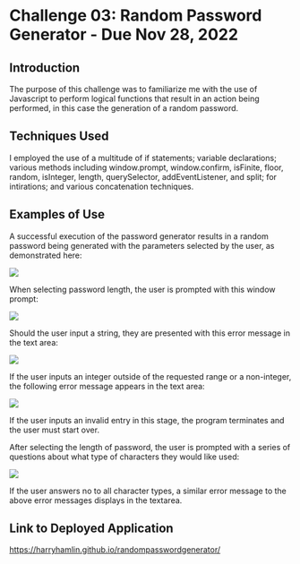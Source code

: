# Challenge 03: Random Password Generator - Due Nov 28, 2022

## Introduction

The purpose of this challenge was to familiarize me with the use of Javascript to perform logical functions that result in an action being performed, in this case the generation of a random password.

## Techniques Used

I employed the use of a multitude of if statements; variable declarations; various methods including window.prompt, window.confirm, isFinite, floor, random, isInteger, length, querySelector, addEventListener, and split; for intirations; and various concatenation techniques.

## Examples of Use

A successful execution of the password generator results in a random password being generated with the parameters selected by the user, as demonstrated here:

<img src="assets/images/successful.jpg"/>

When selecting password length, the user is prompted with this window prompt:

<img src="assets/images/length_error_message.jpg"/>

Should the user input a string, they are presented with this error message in the text area:

<img src="assets/images/nan_error_message.jpg"/>

If the user inputs an integer outside of the requested range or a non-integer, the following error message appears in the text area:

<img src="assets/images/length_error_message.jpg"/>

If the user inputs an invalid entry in this stage, the program terminates and the user must start over.

After selecting the length of password, the user is prompted with a series of questions about what type of characters they would like used:

<img src="assets/images/character_prompt.jpg"/>

If the user answers no to all character types, a similar error message to the above error messages displays in the textarea.

## Link to Deployed Application

<a href="https://harryhamlin.github.io/randompasswordgenerator/">https://harryhamlin.github.io/randompasswordgenerator/</a>